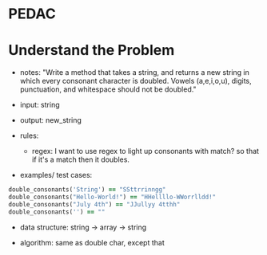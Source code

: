 # PEDAC

# Understand the Problem

- notes: "Write a method that takes a string, and returns a new string in which every consonant character is doubled. Vowels (a,e,i,o,u), digits, punctuation, and whitespace should not be doubled."

- input: string
- output: new_string

- rules: 

  - regex: I want to use regex to light up consonants with match? so that if it's a match then it doubles. 

- examples/ test cases:

```ruby
double_consonants('String') == "SSttrrinngg"
double_consonants("Hello-World!") == "HHellllo-WWorrlldd!"
double_consonants("July 4th") == "JJullyy 4tthh"
double_consonants('') == ""
```

- data structure: string -> array -> string

- algorithm: same as double char, except that 